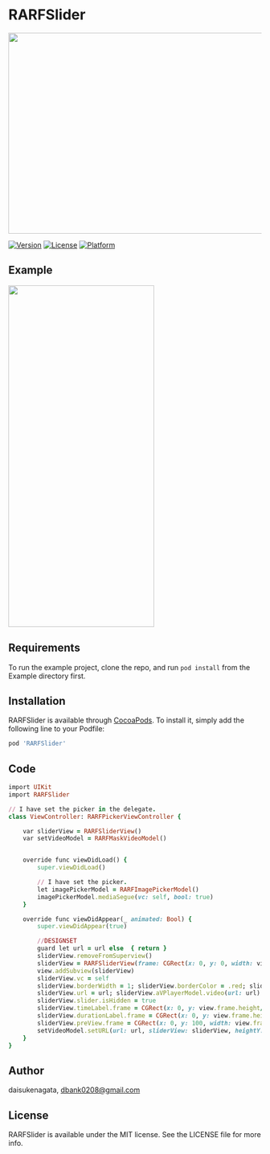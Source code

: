 # RARFSlider

<p align="center">
<img width="600" height="400" src="https://user-images.githubusercontent.com/16457165/55722918-8eb3cc00-5a42-11e9-96c9-ac0321ad5e14.png">
</p>

[![Version](https://img.shields.io/cocoapods/v/RARFSlider.svg?style=flat)](https://cocoapods.org/pods/RARFSlider)
[![License](https://img.shields.io/cocoapods/l/RARFSlider.svg?style=flat)](https://cocoapods.org/pods/RARFSlider)
[![Platform](https://img.shields.io/cocoapods/p/RARFSlider.svg?style=flat)](https://cocoapods.org/pods/RARFSlider)


## Example
<img src="https://user-images.githubusercontent.com/16457165/55725191-223bcb80-5a48-11e9-8f96-9a8b6fe59892.gif" width="290" height="680">

## Requirements
To run the example project, clone the repo, and run `pod install` from the Example directory first.

## Installation
RARFSlider is available through [CocoaPods](https://cocoapods.org). To install
it, simply add the following line to your Podfile:

```ruby
pod 'RARFSlider'
```

## Code

```ruby
import UIKit
import RARFSlider

// I have set the picker in the delegate.
class ViewController: RARFPickerViewController {

    var sliderView = RARFSliderView()
    var setVideoModel = RARFMaskVideoModel()


    override func viewDidLoad() {
        super.viewDidLoad()

        // I have set the picker.
        let imagePickerModel = RARFImagePickerModel()
        imagePickerModel.mediaSegue(vc: self, bool: true)
    }

    override func viewDidAppear(_ animated: Bool) {
        super.viewDidAppear(true)

        //DESIGNSET
        guard let url = url else  { return }
        sliderView.removeFromSuperview()
        sliderView = RARFSliderView(frame: CGRect(x: 0, y: 0, width: view.frame.width, height: view.frame.height))
        view.addSubview(sliderView)
        sliderView.vc = self
        sliderView.borderWidth = 1; sliderView.borderColor = .red; sliderView.topDownWhide = 4; sliderView.sideWhide = 8
        sliderView.url = url; sliderView.aVPlayerModel.video(url: url)
        sliderView.slider.isHidden = true
        sliderView.timeLabel.frame = CGRect(x: 0, y: view.frame.height/2-100, width: 200, height: 100)
        sliderView.durationLabel.frame = CGRect(x: 0, y: view.frame.height/2-200, width: 200, height: 100)
        sliderView.preView.frame = CGRect(x: 0, y: 100, width: view.frame.width, height: 100)
        setVideoModel.setURL(url: url, sliderView: sliderView, heightY: 100, height: 100)
    }
}
```

## Author

daisukenagata, dbank0208@gmail.com

## License

RARFSlider is available under the MIT license. See the LICENSE file for more info.
